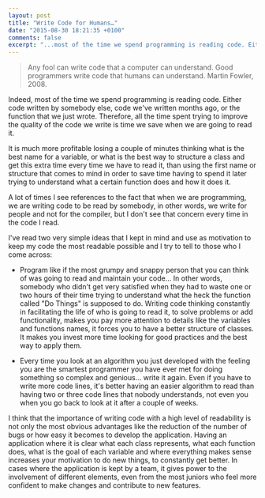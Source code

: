 ```yaml
---
layout: post
title: "Write Code for Humans…"
date: "2015-08-30 18:21:35 +0100"
comments: false
excerpt: "...most of the time we spend programming is reading code. Either code written by somebody else, code we've written months ago, or the function that we just wrote. Therefore, all the time spent trying to improve the quality of the code we write is time we save when we are going to read it."
---
```


> Any fool can write code that a computer can understand. Good programmers write code that humans can understand. Martin Fowler, 2008.

Indeed, most of the time we spend programming is reading code. Either code written by somebody else, code we've written months ago, or the function that we just wrote. Therefore, all the time spent trying to improve the quality of the code we write is time we save when we are going to read it.

It is much more profitable losing a couple of minutes thinking what is the best name for a variable, or what is the best way to structure a class and get this extra time every time we have to read it, than using the first name or structure that comes to mind in order to save time having to spend it later trying to understand what a certain function does and how it does it.

A lot of times I see references to the fact that when we are programming, we are writing code to be read by somebody, in other words, we write for people and not for the compiler, but I don't see that concern every time in the code I read.

I've read two very simple ideas that I kept in mind and use as motivation to keep my code the most readable possible and I try to tell to those who I come across:

- Program like if the most grumpy and snappy person that you can think of was going to read and maintain your code... In other words, somebody who didn't get very satisfied when they had to waste one or two hours of their time trying to understand what the heck the function called "Do Things" is supposed to do. Writing code thinking constantly in facilitating the life of who is going to read it, to solve problems or add functionality, makes you pay more attention to details like the variables and functions names, it forces you to have a better structure of classes. It makes you invest more time looking for good practices and the best way to apply them.

- Every time you look at an algorithm you just developed with the feeling you are the smartest programmer you have ever met for doing something so complex and genious... write it again. Even if you have to write more code lines, it's better having an easier algorithm to read than having two or three code lines that nobody understands, not even you when you go back to look at it after a couple of weeks.

I think that the importance of writing code with a high level of readability is not only the most obvious advantages like the reduction of the number of bugs or how easy it becomes to develop the application. Having an application where it is clear what each class represents, what each function does, what is the goal of each variable and where everything makes sense increases your motivation to do new things, to constantly get better. In cases where the application is kept by a team, it gives power to the involvement of different elements, even from the most juniors who feel more confident to make changes and contribute to new features.
